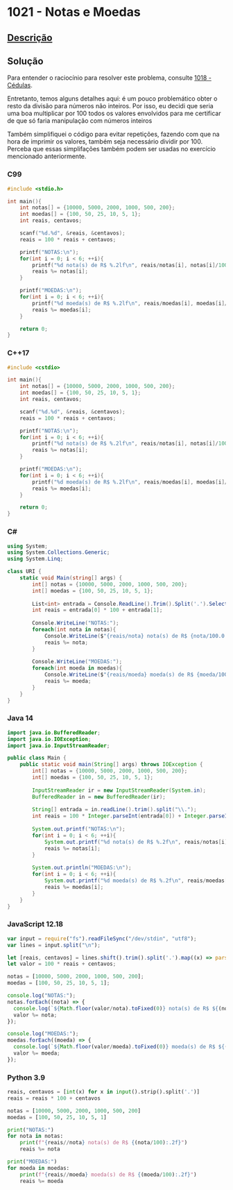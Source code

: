 # 1021 - Notas e Moedas

## [Descrição](https://www.beecrowd.com.br/judge/pt/problems/view/1021)

## Solução

Para entender o raciocínio para resolver este problema, consulte [1018 - Cédulas](../1018/README.md).

Entretanto, temos alguns detalhes aqui: é um pouco problemático obter o resto da divisão para números não inteiros. Por isso, eu decidi que seria uma boa multiplicar por 100 todos os valores envolvidos para me certificar de que só faria manipulação com números inteiros

 Também simplifiquei o código para evitar repetições, fazendo com que na hora de imprimir os valores, também seja necessário dividir por 100. Perceba que essas simplifações também podem ser usadas no exercício mencionado anteriormente.

### C99

```c
#include <stdio.h>

int main(){
    int notas[] = {10000, 5000, 2000, 1000, 500, 200};
    int moedas[] = {100, 50, 25, 10, 5, 1};
    int reais, centavos;

    scanf("%d.%d", &reais, &centavos);
    reais = 100 * reais + centavos;

    printf("NOTAS:\n");
    for(int i = 0; i < 6; ++i){
        printf("%d nota(s) de R$ %.2lf\n", reais/notas[i], notas[i]/100.0);
        reais %= notas[i];
    }

    printf("MOEDAS:\n");
    for(int i = 0; i < 6; ++i){
        printf("%d moeda(s) de R$ %.2lf\n", reais/moedas[i], moedas[i]/100.0);
        reais %= moedas[i];
    }

    return 0;
}
```

### C++17

```cpp
#include <cstdio>

int main(){
    int notas[] = {10000, 5000, 2000, 1000, 500, 200};
    int moedas[] = {100, 50, 25, 10, 5, 1};
    int reais, centavos;

    scanf("%d.%d", &reais, &centavos);
    reais = 100 * reais + centavos;

    printf("NOTAS:\n");
    for(int i = 0; i < 6; ++i){
        printf("%d nota(s) de R$ %.2lf\n", reais/notas[i], notas[i]/100.0);
        reais %= notas[i];
    }

    printf("MOEDAS:\n");
    for(int i = 0; i < 6; ++i){
        printf("%d moeda(s) de R$ %.2lf\n", reais/moedas[i], moedas[i]/100.0);
        reais %= moedas[i];
    }

    return 0;
}
```

### C#

```cs
using System;
using System.Collections.Generic;
using System.Linq;

class URI {
    static void Main(string[] args) {
        int[] notas = {10000, 5000, 2000, 1000, 500, 200};
        int[] moedas = {100, 50, 25, 10, 5, 1};
        
        List<int> entrada = Console.ReadLine().Trim().Split('.').Select((x) => int.Parse(x)).ToList();
        int reais = entrada[0] * 100 + entrada[1];
        
        Console.WriteLine("NOTAS:");
        foreach(int nota in notas){
            Console.WriteLine($"{reais/nota} nota(s) de R$ {nota/100.0:0.00}");
            reais %= nota;
        }
        
        Console.WriteLine("MOEDAS:");
        foreach(int moeda in moedas){
            Console.WriteLine($"{reais/moeda} moeda(s) de R$ {moeda/100.0:0.00}");
            reais %= moeda;
        }
    }
}
```

### Java 14

```java
import java.io.BufferedReader;
import java.io.IOException;
import java.io.InputStreamReader;

public class Main {
    public static void main(String[] args) throws IOException {
        int[] notas = {10000, 5000, 2000, 1000, 500, 200};
        int[] moedas = {100, 50, 25, 10, 5, 1};
        
        InputStreamReader ir = new InputStreamReader(System.in);
        BufferedReader in = new BufferedReader(ir);
        
        String[] entrada = in.readLine().trim().split("\\.");
        int reais = 100 * Integer.parseInt(entrada[0]) + Integer.parseInt(entrada[1]);
        
        System.out.printf("NOTAS:\n");
        for(int i = 0; i < 6; ++i){
            System.out.printf("%d nota(s) de R$ %.2f\n", reais/notas[i], notas[i]/100.0);
            reais %= notas[i];
        }
        
        System.out.println("MOEDAS:\n");
        for(int i = 0; i < 6; ++i){
            System.out.printf("%d moeda(s) de R$ %.2f\n", reais/moedas[i], moedas[i]/100.0);
            reais %= moedas[i];
        }
    }
}
```

### JavaScript 12.18

```javascript
var input = require("fs").readFileSync("/dev/stdin", "utf8");
var lines = input.split("\n");

let [reais, centavos] = lines.shift().trim().split('.').map((x) => parseInt(x));
let valor = 100 * reais + centavos;

notas = [10000, 5000, 2000, 1000, 500, 200];
moedas = [100, 50, 25, 10, 5, 1];

console.log("NOTAS:");
notas.forEach((nota) => {
  console.log(`${Math.floor(valor/nota).toFixed(0)} nota(s) de R$ ${(nota/100).toFixed(2)}`);
  valor %= nota;
});

console.log("MOEDAS:");
moedas.forEach((moeda) => {
  console.log(`${Math.floor(valor/moeda).toFixed(0)} moeda(s) de R$ ${(moeda/100).toFixed(2)}`);
  valor %= moeda;
});
```

### Python 3.9

```python
reais, centavos = [int(x) for x in input().strip().split('.')]
reais = reais * 100 + centavos

notas = [10000, 5000, 2000, 1000, 500, 200]
moedas = [100, 50, 25, 10, 5, 1]

print("NOTAS:")
for nota in notas:
    print(f"{reais//nota} nota(s) de R$ {(nota/100):.2f}")
    reais %= nota

print("MOEDAS:")
for moeda in moedas:
    print(f"{reais//moeda} moeda(s) de R$ {(moeda/100):.2f}")
    reais %= moeda
```